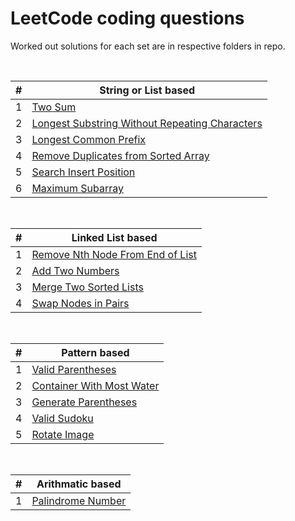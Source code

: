 # LeetCode coding questions

Worked out solutions for each set are in respective folders in repo.

</br>

| # | String or List based |
|---| ----- |
|1|[Two Sum](https://leetcode.com/problems/two-sum/)
|2|[Longest Substring Without Repeating Characters](https://leetcode.com/problems/longest-substring-without-repeating-characters/)
|3|[Longest Common Prefix](https://leetcode.com/problems/longest-common-prefix/)
|4|[Remove Duplicates from Sorted Array](https://leetcode.com/problems/remove-duplicates-from-sorted-array/)
|5|[Search Insert Position](https://leetcode.com/problems/search-insert-position/)
|6|[Maximum Subarray](https://leetcode.com/problems/maximum-subarray/)

</br>

| # | Linked List based |
|---| ----- |
|1|[Remove Nth Node From End of List](https://leetcode.com/problems/remove-nth-node-from-end-of-list/)
|2|[Add Two Numbers](https://leetcode.com/problems/add-two-numbers/)
|3|[Merge Two Sorted Lists](https://leetcode.com/problems/merge-two-sorted-lists/)
|4|[Swap Nodes in Pairs](https://leetcode.com/problems/swap-nodes-in-pairs/)


</br>

| # | Pattern based |
|---| ----- |
|1|[Valid Parentheses](https://leetcode.com/problems/valid-parentheses/)
|2|[Container With Most Water](https://leetcode.com/problems/container-with-most-water/)
|3|[Generate Parentheses](https://leetcode.com/problems/generate-parentheses/)
|4|[Valid Sudoku](https://leetcode.com/problems/valid-sudoku/)
|5|[Rotate Image](https://leetcode.com/problems/rotate-image/)


</br>

| # | Arithmatic based |
|---| ----- |
|1|[Palindrome Number](https://leetcode.com/problems/palindrome-number/)